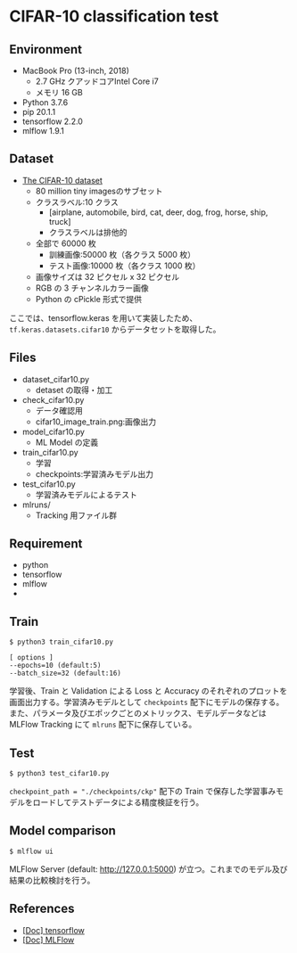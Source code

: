 # CIFAR-10 classification test

## Environment
* MacBook Pro (13-inch, 2018)
  - 2.7 GHz クアッドコアIntel Core i7
  - メモリ 16 GB
* Python 3.7.6
* pip 20.1.1
* tensorflow 2.2.0
* mlflow 1.9.1

## Dataset
* [The CIFAR-10 dataset](https://www.cs.toronto.edu/%7Ekriz/cifar.html)
  - 80 million tiny imagesのサブセット
  - クラスラベル:10 クラス
    - [airplane, automobile, bird, cat, deer, dog, frog, horse, ship, truck]
    - クラスラベルは排他的
  - 全部で 60000 枚
    - 訓練画像:50000 枚（各クラス 5000 枚）
    - テスト画像:10000 枚（各クラス 1000 枚）
  - 画像サイズは 32 ピクセル x 32 ピクセル
  - RGB の 3 チャンネルカラー画像
  - Python の cPickle 形式で提供

ここでは、tensorflow.keras を用いて実装したため、`tf.keras.datasets.cifar10` からデータセットを取得した。

## Files
* dataset_cifar10.py
  - detaset の取得・加工
* check_cifar10.py
  - データ確認用
  - cifar10_image_train.png:画像出力
* model_cifar10.py
  - ML Model の定義
* train_cifar10.py
  - 学習
  - checkpoints:学習済みモデル出力
* test_cifar10.py
  - 学習済みモデルによるテスト
* mlruns/
  - Tracking 用ファイル群

## Requirement
* python
* tensorflow
* mlflow
*

## Train
```
$ python3 train_cifar10.py

[ options ]
--epochs=10 (default:5)
--batch_size=32 (default:16)
```

学習後、Train と Validation による Loss と Accuracy のそれぞれのプロットを画面出力する。学習済みモデルとして `checkpoints` 配下にモデルの保存する。また、パラメータ及びエポックごとのメトリックス、モデルデータなどは MLFlow Tracking にて `mlruns` 配下に保存している。

## Test
```
$ python3 test_cifar10.py
```

`checkpoint_path = "./checkpoints/ckp"` 配下の Train で保存した学習事みモデルをロードしてテストデータによる精度検証を行う。

## Model comparison
```
$ mlflow ui
```

MLFlow Server (default: http://127.0.0.1:5000) が立つ。これまでのモデル及び結果の比較検討を行う。

## References
* [[Doc] tensorflow](https://www.tensorflow.org/install)
* [[Doc] MLFlow](https://mlflow.org/docs/latest/index.html)

